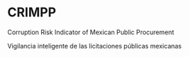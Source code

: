 # CRIMPP

Corruption Risk Indicator of Mexican Public Procurement

Vigilancia inteligente de las licitaciones públicas mexicanas
